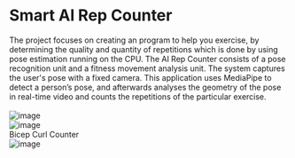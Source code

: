 # Smart AI Rep Counter
The project focuses on creating an program to help you exercise, by determining the quality and quantity of repetitions which is done by using pose estimation running on the CPU. The AI Rep Counter consists of a pose recognition unit and a fitness movement analysis unit. The system captures the user's pose with a fixed camera. This application uses MediaPipe to detect a person’s pose, and afterwards analyses the geometry of the pose in real-time video and counts the repetitions of the particular exercise.</br>
</br>
![image](https://github.com/stha1122/AI-Rep-Counter/assets/122188963/75f4ece3-021a-4bc7-b10c-3bfec22dec25)
</br>
![image](https://github.com/stha1122/AI-Rep-Counter/assets/122188963/bbbe2559-ae5f-4254-b68b-34b5f6cdd3e1)</br>
Bicep Curl Counter</br>
![image](https://github.com/stha1122/AI-Rep-Counter/assets/122188963/22edcb3f-fb78-4d89-a697-fa717efd1e78)

